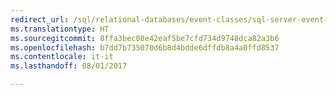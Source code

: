 ```yaml
--- 
redirect_url: /sql/relational-databases/event-classes/sql-server-event-class-reference
ms.translationtype: HT
ms.sourcegitcommit: 8ffa3bec08e42eaf5be7cfd734d9748dca82a3b6
ms.openlocfilehash: b7dd7b735070d6b8d4bdde6dffdb8a4a0ffd8537
ms.contentlocale: it-it
ms.lasthandoff: 08/01/2017

--- 
```


